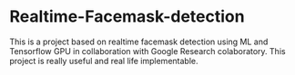 # Realtime-Facemask-detection
This is a project based on realtime facemask detection using ML and Tensorflow GPU in collaboration with Google Research colaboratory. This project is really useful and real life implementable.
